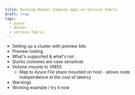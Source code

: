 ```yaml
---
title: Running Docker Compose apps on Service Fabric
draft: true
tags:
  - azure
  - docker
  - service fabric
---
```


* Setting up a cluster with preview bits
* Preview tooling
* What's supported & what's not
* Quirks (volumes are case sensitive)
* Volume mounts to VMSS
  * Map to Azure File share mounted on host - allows node independence at the cost of latency
* Warnings
* Working example / try it now
